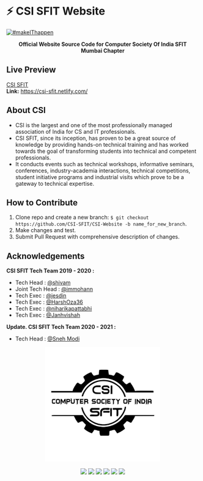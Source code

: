 # ⚡ CSI SFIT Website 

<a href="" align="center"
     alt="csi website">
     <img src="https://pbs.twimg.com/profile_banners/1306494072694157312/1600330809/1500x500"
         alt="#makeIThappen">
</a>
     
<p align="center">
<b>Official Website Source Code for Computer Society Of India SFIT
<br>Mumbai Chapter</b>
</p>

## Live Preview

<a href="https://csi-sfit.netlify.com/" align="center"
     alt="">CSI SFIT</a><br>
**Link:**  https://csi-sfit.netlify.com/
 
## About CSI

* CSI is the largest and one of the most professionally managed association of India for CS and IT professionals. 
* CSI SFIT, since its inception, has proven to be a great source of knowledge by providing hands-on technical training and has worked towards the goal of transforming students into technical and competent professionals. 
* It conducts events such as technical workshops, informative seminars, conferences, industry-academia interactions, technical competitions, student initiative programs and industrial visits which prove to be a gateway to technical expertise.

**How to Contribute**
---

1. Clone repo and create a new branch: `$ git checkout https://github.com/CSI-SFIT/CSI-Website -b name_for_new_branch`.
2. Make changes and test.
3. Submit Pull Request with comprehensive description of changes.

**Acknowledgements**
---

**CSI SFIT Tech Team 2019 - 2020 :**
+ Tech Head : [@shivam]()
+ Joint Tech Head : [@immohann](https://github.com/immohann)
+ Tech Exec : [@jesdin]( https://github.com/jesdin)
+ Tech Exec : [@HarshOza36](https://github.com/HarshOza36)
+ Tech Exec : [@niharikapattabhi](https://github.com/niharikapattabhi)
+ Tech Exec : [@Janhvishah](https://github.com/Janhvishah)

**Update. CSI SFIT Tech Team 2020 - 2021 :**
+ Tech Head : [@Sneh Modi](https://github.com/SnehModi)

<p align="center">
  <a href="https://www.csi.sfit.ac.in/">
    <img src="https://github.com/CSI-SFIT/Getting-Started-With-Hacktoberfest/blob/main/Images/CSI_Logo.png"
         alt="csi_logo" width="300" height="300">
  </a>
</p>

<div align="center">
  <a href="https://www.instagram.com/csi_sfit/" target="_blank"><img src="https://img.icons8.com/fluent/48/000000/instagram-new.png"/></a>
  <a href="https://twitter.com/csi_sfit" target="_blank"><img src="https://img.icons8.com/fluent/48/000000/twitter.png"/></a>
  <a href="https://www.facebook.com/csi.sfit" target="_blank"><img src="https://img.icons8.com/fluent/48/000000/facebook-new.png"/></a>
  <a href="https://www.youtube.com/channel/UC7fiMWl2n3BXDQCKk3blUMA" target="_blank"><img src="https://img.icons8.com/color/48/000000/youtube-play.png"/></a>
  <a href="https://discord.gg/WRgX3WV" target="_blank"><img src="https://img.icons8.com/color/48/000000/discord-new-logo.png"/></a>
  <a href="mailto: csi@sfit.ac.in" target="_blank"><img src="https://img.icons8.com/fluent/48/000000/gmail.png"/></a>
</div>
